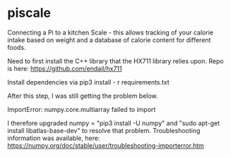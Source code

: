 # piscale
Connecting a Pi to a kitchen Scale - this allows tracking of your calorie intake based on weight and a database of calorie content for different foods. 

Need to first install the C++ library that the HX711 library relies upon. Repo is here: https://github.com/endail/hx711

Install dependencies via pip3 install - r requirements.txt

After this step, I was still getting the problem below.

ImportError: numpy.core.multiarray failed to import 

I therefore upgraded numpy = "pip3 install -U numpy" and "sudo apt-get install libatlas-base-dev" to resolve that problem. Troubleshooting information was available, here: https://numpy.org/doc/stable/user/troubleshooting-importerror.htm
